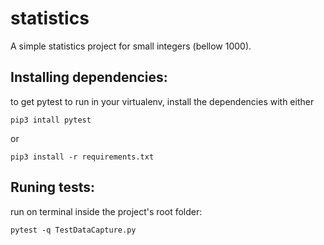 # statistics
A simple statistics project for small integers (bellow 1000).

## Installing dependencies:

to get pytest to run in your virtualenv, install the dependencies with either

`pip3 intall pytest`

or 

`pip3 install -r requirements.txt`

## Runing tests:
run on terminal inside the project's root folder:

`pytest -q TestDataCapture.py`